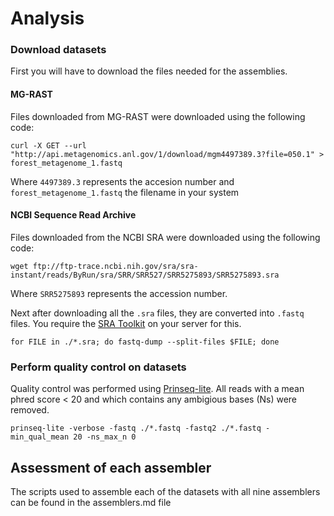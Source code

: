 # Analysis

### Download datasets
First you will have to download the files needed for the assemblies. 

#### MG-RAST
Files downloaded from MG-RAST were downloaded using the following code:

```curl -X GET --url "http://api.metagenomics.anl.gov/1/download/mgm4497389.3?file=050.1" > forest_metagenome_1.fastq```

Where `4497389.3` represents the accesion number and `forest_metagenome_1.fastq` the filename in your system

#### NCBI Sequence Read Archive 
Files downloaded from the NCBI SRA were downloaded using the following code:

```wget ftp://ftp-trace.ncbi.nih.gov/sra/sra-instant/reads/ByRun/sra/SRR/SRR527/SRR5275893/SRR5275893.sra```

Where `SRR5275893` represents the accession number.

Next after downloading all the `.sra` files, they are converted into `.fastq` files. You require the 
[SRA Toolkit](https://trace.ncbi.nlm.nih.gov/Traces/sra/sra.cgi?view=software) 
on your server for this.

```for FILE in ./*.sra; do fastq-dump --split-files $FILE; done```

### Perform quality control on datasets
Quality control was performed using [Prinseq-lite](https://sourceforge.net/projects/prinseq/).
All reads with a mean phred score < 20 and which contains any ambigious bases (Ns) were removed.

`prinseq-lite -verbose -fastq ./*.fastq -fastq2 ./*.fastq -min_qual_mean 20 -ns_max_n 0`

## Assessment of each assembler

The scripts used to assemble each of the datasets with all nine assemblers can be found in the assemblers.md file
